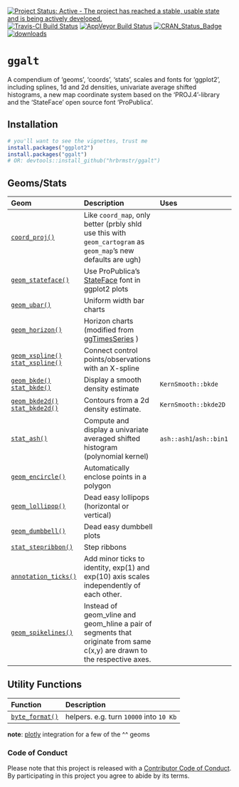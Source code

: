 
<!-- README.md is generated from README.Rmd. Please edit that file -->

[![Project Status: Active - The project has reached a stable, usable
state and is being actively
developed.](http://www.repostatus.org/badges/0.1.0/active.svg)](http://www.repostatus.org/#active)
[![Travis-CI Build
Status](https://travis-ci.org/hrbrmstr/ggalt.svg?branch=master)](https://travis-ci.org/hrbrmstr/ggalt)
[![AppVeyor Build
Status](https://ci.appveyor.com/api/projects/status/github/hrbrmstr/ggalt?branch=master&svg=true)](https://ci.appveyor.com/project/hrbrmstr/ggalt)
[![CRAN\_Status\_Badge](http://www.r-pkg.org/badges/version/ggalt)](https://CRAN.R-project.org/package=ggalt)
[![downloads](http://cranlogs.r-pkg.org/badges/grand-total/ggalt)](https://CRAN.R-project.org/package=ggalt)

# `ggalt`

A compendium of ‘geoms’, ‘coords’, ‘stats’, scales and fonts for
‘ggplot2’, including splines, 1d and 2d densities, univariate average
shifted histograms, a new map coordinate system based on the
‘PROJ.4’-library and the ‘StateFace’ open source font ‘ProPublica’.

## Installation

``` r
# you'll want to see the vignettes, trust me
install.packages("ggplot2")
install.packages("ggalt")
# OR: devtools::install_github("hrbrmstr/ggalt")
```

## Geoms/Stats

| **Geom**                                                                                                                                                      | **Description**                                                                                                             | **Uses**                |
| :------------------------------------------------------------------------------------------------------------------------------------------------------------ | :-------------------------------------------------------------------------------------------------------------------------- | :---------------------- |
| [`coord_proj()`](https://yonicd.github.io/ggalt/reference/coord_proj.html)                                                                                    | Like `coord_map`, only better (prbly shld use this with `geom_cartogram` as `geom_map`’s new defaults are ugh)              |                         |
| [`geom_stateface()`](https://yonicd.github.io/ggalt/reference/geom_stateface.html)                                                                            | Use ProPublica’s [StateFace](https://www.fontsquirrel.com/fonts/stateface) font in ggplot2 plots                            |                         |
| [`geom_ubar()`](https://yonicd.github.io/ggalt/reference/geom_ubar.html)                                                                                      | Uniform width bar charts                                                                                                    |                         |
| [`geom_horizon()`](https://yonicd.github.io/ggalt/reference/geom_horizon.html)                                                                                | Horizon charts (modified from [ggTimesSeries](https://github.com/AtherEnergy/ggTimeSeries) )                                |                         |
| [`geom_xspline()`](https://yonicd.github.io/ggalt/reference/geom_xspline.html) [`stat_xspline()`](https://yonicd.github.io/ggalt/reference/geom_xspline.html) | Connect control points/observations with an X-spline                                                                        |                         |
| [`geom_bkde()`](https://yonicd.github.io/ggalt/reference/geom_bkde.html) [`stat_bkde()`](https://yonicd.github.io/ggalt/reference/geom_bkde.html)             | Display a smooth density estimate                                                                                           | `KernSmooth::bkde`      |
| [`geom_bkde2d()`](https://yonicd.github.io/ggalt/reference/geom_bkde2d.html) [`stat_bkde2d()`](https://yonicd.github.io/ggalt/reference/geom_bkde2d.html)     | Contours from a 2d density estimate.                                                                                        | `KernSmooth::bkde2D`    |
| [`stat_ash()`](https://yonicd.github.io/ggalt/reference/stat_ash.html)                                                                                        | Compute and display a univariate averaged shifted histogram (polynomial kernel)                                             | `ash::ash1`/`ash::bin1` |
| [`geom_encircle()`](https://yonicd.github.io/ggalt/reference/geom_encircle.html)                                                                              | Automatically enclose points in a polygon                                                                                   |                         |
| [`geom_lollipop()`](https://yonicd.github.io/ggalt/reference/geom_lollipop.html)                                                                              | Dead easy lollipops (horizontal or vertical)                                                                                |                         |
| [`geom_dumbbell()`](https://yonicd.github.io/ggalt/reference/geom_dumbbell.html)                                                                              | Dead easy dumbbell plots                                                                                                    |                         |
| [`stat_stepribbon()`](https://yonicd.github.io/ggalt/reference/stat_stepribbon.html)                                                                          | Step ribbons                                                                                                                |                         |
| [`annotation_ticks()`](https://yonicd.github.io/ggalt/reference/annotation_ticks.html)                                                                        | Add minor ticks to identity, exp(1) and exp(10) axis scales independently of each other.                                    |                         |
| [`geom_spikelines()`](https://yonicd.github.io/ggalt/reference/geom_spikelines.html)                                                                          | Instead of geom\_vline and geom\_hline a pair of segments that originate from same c(x,y) are drawn to the respective axes. |                         |

## Utility Functions

| **Function**                                                                 | **Description**                         |
| :--------------------------------------------------------------------------- | :-------------------------------------- |
| [`byte_format()`](https://yonicd.github.io/ggalt/reference/byte_format.html) | helpers. e.g. turn `10000` into `10 Kb` |

**note**: [plotly](https://github.com/ropensci/plotly) integration for a
few of the ^^ geoms

### Code of Conduct

Please note that this project is released with a [Contributor Code of
Conduct](CONDUCT.md). By participating in this project you agree to
abide by its terms.
